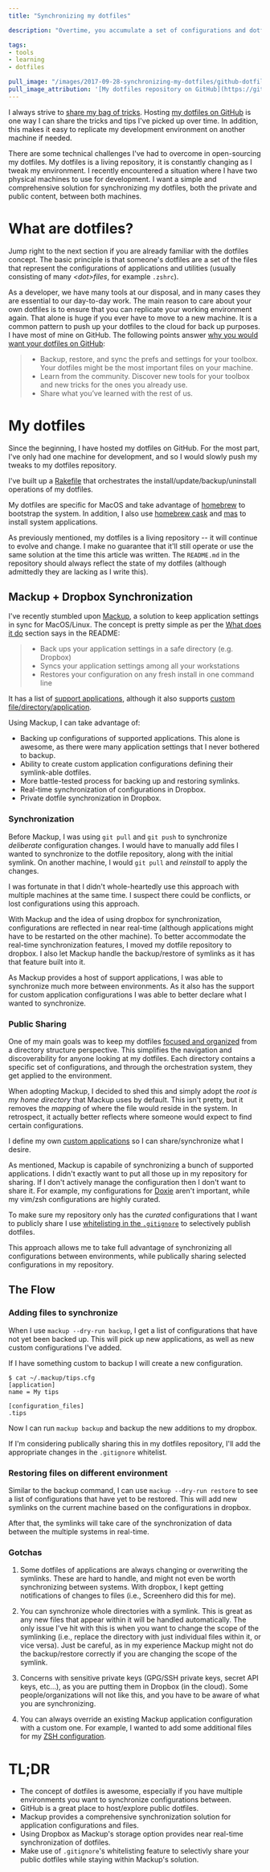 ```yaml
---
title: "Synchronizing my dotfiles"

description: "Overtime, you accumulate a set of configurations and dotfiles. To ensure a consistent environments across machines you want to have access to the same dotfiles. I share my synchronization approach along with how to keep the private and public information separate."

tags:
- tools
- learning
- dotfiles

pull_image: "/images/2017-09-28-synchronizing-my-dotfiles/github-dotfiles.jpg"
pull_image_attribution: '[My dotfiles repository on GitHub](https://github.com/kevinjalbert/dotfiles)'
---
```


I always strive to [share my bag of tricks](/share-your-bag-of-tricks/). Hosting [my dotfiles on GitHub](https://github.com/kevinjalbert/dotfiles) is one way I can share the tricks and tips I've picked up over time. In addition, this makes it easy to replicate my development environment on another machine if needed.

There are some technical challenges I've had to overcome in open-sourcing my dotfiles. My dotfiles is a living repository, it is constantly changing as I tweak my environment. I recently encountered a situation where I have two physical machines to use for development. I want a simple and comprehensive solution for synchronizing my dotfiles, both the private and public content, between both machines.

# What are dotfiles?

Jump right to the next section if you are already familiar with the dotfiles concept. The basic principle is that someone's dotfiles are a set of the files that represent the configurations of applications and utilities (usually consisting of many _\<dot\>files_, for example `.zshrc`).

As a developer, we have many tools at our disposal, and in many cases they are essential to our day-to-day work. The main reason to care about your own dotfiles is to ensure that you can replicate your working environment again. That alone is huge if you ever have to move to a new machine. It is a common pattern to push up your dotfiles to the cloud for back up purposes. I have most of mine on GitHub. The following points answer [why you would want your dotfiles on GitHub](https://dotfiles.github.io/):

> * Backup, restore, and sync the prefs and settings for your toolbox. Your dotfiles might be the most important files on your machine.
> * Learn from the community. Discover new tools for your toolbox and new tricks for the ones you already use.
> * Share what you’ve learned with the rest of us.

# My dotfiles

Since the beginning, I have hosted my dotfiles on GitHub. For the most part, I've only had one machine for development, and so I would slowly push my tweaks to my dotfiles repository.

I've built up a [Rakefile](https://github.com/kevinjalbert/dotfiles/blob/6585c9a7e1ae1926fcaf2210d48be23a2e988bdb/Rakefile) that orchestrates the install/update/backup/uninstall operations of my dotfiles.

My dotfiles are specific for MacOS and take advantage of [homebrew](https://brew.sh/) to bootstrap the system. In addition, I also use [homebrew cask](https://caskroom.github.io/) and [mas](https://github.com/mas-cli/mas) to install system applications.

As previously mentioned, my dotfiles is a living repository -- it will continue to evolve and change. I make no guarantee that it'll still operate or use the same solution at the time this article was written. The `README.md` in the repository should always reflect the state of my dotfiles (although admittedly they are lacking as I write this).

## Mackup + Dropbox Synchronization

I've recently stumbled upon [Mackup](https://github.com/lra/mackup), a solution to keep application settings in sync for MacOS/Linux. The concept is pretty simple as per the [What does it do](https://github.com/lra/mackup#what-does-it-do) section says in the README:

> * Back ups your application settings in a safe directory (e.g. Dropbox)
> * Syncs your application settings among all your workstations
> * Restores your configuration on any fresh install in one command line

It has a list of [support applications](https://github.com/lra/mackup/tree/master/mackup/applications), although it also supports [custom file/directory/application](https://github.com/lra/mackup/tree/master/doc#add-support-for-an-application-or-any-file-or-directory).

Using Mackup, I can take advantage of:

* Backing up configurations of supported applications. This alone is awesome, as there were many application settings that I never bothered to backup.
* Ability to create custom application configurations defining their symlink-able dotfiles.
* More battle-tested process for backing up and restoring symlinks.
* Real-time synchronization of configurations in Dropbox.
* Private dotfile synchronization in Dropbox.


### Synchronization

Before Mackup, I was using `git pull` and `git push` to synchronize _deliberate_ configuration changes. I would have to manually add files I wanted to synchronize to the dotfile repository, along with the initial symlink. On another machine, I would `git pull` and _reinstall_ to apply the changes.

I was fortunate in that I didn't whole-heartedly use this approach with multiple machines at the same time. I suspect there could be conflicts, or lost configurations using this approach.

With Mackup and the idea of using dropbox for synchronization, configurations are reflected in near real-time (although applications might have to be restarted on the other machine). To better accommodate the real-time synchronization features, I moved my dotfile repository to dropbox. I also let Mackup handle the backup/restore of symlinks as it has that feature built into it.

As Mackup provides a host of support applications, I was able to synchronize much more between environments. As it also has the support for custom application configurations I was able to better declare what I wanted to synchronize.

### Public Sharing

One of my main goals was to keep my dotfiles [focused and organized](https://github.com/kevinjalbert/dotfiles/tree/6585c9a7e1ae1926fcaf2210d48be23a2e988bdb) from a directory structure perspective. This simplifies the navigation and discoverability for anyone looking at my dotfiles. Each directory contains a specific set of configurations, and through the orchestration system, they get applied to the environment.

When adopting Mackup, I decided to shed this and simply adopt the _root is my home directory_ that Mackup uses by default. This isn't pretty, but it removes the _mapping_ of where the file would reside in the system. In retrospect, it actually better reflects where someone would expect to find certain configurations.

I define my own [custom applications](https://github.com/kevinjalbert/dotfiles/tree/5acf8672973e31dace420ad8e8303675094ed4e5/.mackup) so I can share/synchronize what I desire.

As mentioned, Mackup is capabile of synchronizing a bunch of supported applications. I didn't exactly want to put all those up in my repository for sharing. If I don't actively manage the configuration then I don't want to share it. For example, my configurations for [Doxie](https://github.com/lra/mackup/blob/719efd0a630fc3c6326aab5c84ac12b8509bbbf9/mackup/applications/doxie.cfg) aren't important, while my vim/zsh configurations are highly curated.

To make sure my repository only has the _curated_ configurations that I want to publicly share I use [whitelisting in the `.gitignore`](https://github.com/kevinjalbert/dotfiles/blob/5acf8672973e31dace420ad8e8303675094ed4e5/.gitignore) to selectively publish dotfiles.

This approach allows me to take full advantage of synchronizing all configurations between environments, while publically sharing selected configurations in my repository.

## The Flow

### Adding files to synchronize

When I use `mackup --dry-run backup`, I get a list of configurations that have not yet been backed up. This will pick up new applications, as well as new custom configurations I've added.

If I have something custom to backup I will create a new configuration.

```
$ cat ~/.mackup/tips.cfg
[application]
name = My tips

[configuration_files]
.tips
```

Now I can run `mackup backup` and backup the new additions to my dropbox.

If I'm considering publically sharing this in my dotfiles repository, I'll add the appropriate changes in the `.gitignore` whitelist.

### Restoring files on different environment

Similar to the backup command, I can use `mackup --dry-run restore` to see a list of configurations that have yet to be restored. This will add new symlinks on the current machine based on the configurations in dropbox.

After that, the symlinks will take care of the synchronization of data between the multiple systems in real-time.

### Gotchas

1. Some dotfiles of applications are always changing or overwriting the symlinks. These are hard to handle, and might not even be worth synchronizing between systems. With dropbox, I kept getting notifications of changes to files (i.e., Screenhero did this for me).

2. You can synchronize whole directories with a symlink. This is great as any new files that appear within it will be handled automatically. The only issue I've hit with this is when you want to change the scope of the symlinking (i.e., replace the directory with just individual files within it, or vice versa). Just be careful, as in my experience Mackup might not do the backup/restore correctly if you are changing the scope of the symlink.

3. Concerns with sensitive private keys (GPG/SSH private keys, secret API keys, etc...), as you are putting them in Dropbox (in the cloud). Some people/organizations will not like this, and you have to be aware of what you are synchronizing.

4. You can always override an existing Mackup application configuration with a custom one. For example, I wanted to add some additional files for my [ZSH configuration](https://github.com/kevinjalbert/dotfiles/blob/1c6c2b03169a57708b4487c4af0d52168f9957ef/.mackup/zsh.cfg).

# TL;DR

* The concept of dotfiles is awesome, especially if you have multiple environments you want to synchronize configurations between.
* GitHub is a great place to host/explore public dotfiles.
* Mackup provides a comprehensive synchronization solution for application configurations and files.
* Using Dropbox as Mackup's storage option provides near real-time synchronization of dotfiles.
* Make use of `.gitignore`'s whitelisting feature to selectivly share your public dotfiles while staying within Mackup's solution.

